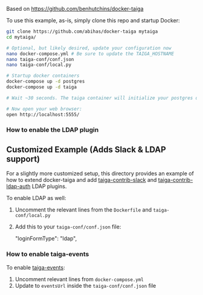 Based on https://github.com/benhutchins/docker-taiga

To use this example, as-is, simply clone this repo and startup Docker:

```bash
git clone https://github.com/abihas/docker-taiga mytaiga
cd mytaiga/

# Optional, but likely desired, update your configuration now
nano docker-compose.yml # Be sure to update the TAIGA_HOSTNAME
nano taiga-conf/conf.json
nano taiga-conf/local.py

# Startup docker containers
docker-compose up -d postgres
docker-compose up -d taiga

# Wait ~30 seconds. The taiga container will initialize your postgres database.

# Now open your web browser:
open http://localhost:5555/
````

### How to enable the LDAP plugin

## Customized Example (Adds Slack & LDAP support)

For a slightly more customized setup, this directory provides an example of how
to extend docker-taiga and add [taiga-contrib-slack](https://github.com/taigaio/taiga-contrib-slack) and [taiga-contrib-ldap-auth](https://github.com/ensky/taiga-contrib-ldap-auth) LDAP
plugins.

To enable LDAP as well:

1. Uncomment the relevant lines from the `Dockerfile` and `taiga-conf/local.py`
2. Add this to your `taiga-conf/conf.json` file:

    "loginFormType": "ldap",

### How to enable taiga-events

To enable [taiga-events](https://github.com/taigaio/taiga-events):

1. Uncomment relevant lines from `docker-compose.yml`
2. Update to `eventsUrl` inside the `taiga-conf/conf.json` file

